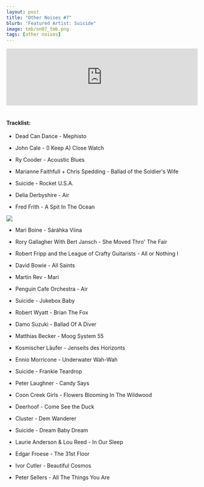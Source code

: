```yaml
---
layout: post
title: "Other Noises #7"
blurb: "Featured Artist: Suicide"
image: tmb/on07_tmb.png
tags: [other noises]
---
```



<iframe scrolling="no" id="hearthis_at_track_3028564" width="100%" height="150" src="https://hearthis.at/embed/3028564/transparent_black/?hcolor=&color=&style=2&block_size=2&block_space=1&background=1&waveform=0&cover=0&autoplay=0&css=" frameborder="0" allowtransparency allow="autoplay"><p>Listen to <a href="https://hearthis.at/zerocc/other-noises-7-141117/" target="_blank">Other Noises #7 (14/11/17)</a> <span>by</span><a href="https://hearthis.at/zerocc/" target="_blank" >Zero</a> <span>on</span> <a href="https://hearthis.at/" target="_blank">hearthis.at</a></p></iframe>
&nbsp;

#### Tracklist:

- Dead Can Dance - Mephisto

- John Cale - (I Keep A) Close Watch
- Ry Cooder - Acoustic Blues
- Marianne Faithfull + Chris Spedding - Ballad of the Soldier's Wife

- Suicide - Rocket U.S.A.
- Delia Derbyshire - Air
- Fred Frith - A Spit In The Ocean

![](https://lh3.googleusercontent.com/JUCJfcLu20Vk-N62O2Hnc2d7c0YszfHmpgLmNXbHAe0qQUsC4qjW5gtwlA8ERllVi08JsNCKpvQSC4j-1SddnmF2OYWpROCF4RAYV5nCk4PcI7LY7wYYmQW_Uw01inf3lZH6fl0TBokUP1Zey-PnW_H0vNV1pIJSK1xoOc0BJWg2zCvEjcjd5hjO8ZZP2KJJCrGIPXX-MtA9bRqZxHvQQt9inIIxf56rfep0uODZ8-Q6QbVVZl7hyLAoQMv60qM6BMSnL_fdAgMvq2ZDsk1vH2t4Ab48ktP4aeIof5VMlN2gqchjk8FQBwLJs4SOZlcZOhl3c-G44BF3-Y_qbXqRfvpZQ2P1SQ4ITj91dO2r8-mjnfqUZVzUT2Ya8x98JusDDqr2W8NyVge5RhddEXMNegQA-6pU80Ro2coU61zrkybMGrmRcxo8w2iUhw0Ahy_graVVsqkDRP-Lch4iTh0_pEbK_2dEr-28xR_HtX1-PBIMF85m4A4H45rExnndkOm9Vam6QwpbPU8NYV3Bo01YFr8f7d8cRFwNvXJwsyvf7yyVlPh5BL2CuvlbC6ZmpCLmcqJiosDeTXT3OJFgGUgucsuNUluAEC5BRASqTtP31L7B6uBSwX_yE257lCcubLCXno-SB-NhgwfqxgqOtwgpHw1i=s600-no)

- Mari Boine - Sáráhka Viina
- Rory Gallagher With Bert Jansch - She Moved Thro' The Fair
- Robert Fripp and the League of Crafty Guitarists - All or Nothing I

- David Bowie - All Saints
- Martin Rev - Mari
- Penguin Cafe Orchestra - Air

- Suicide - Jukebox Baby
- Robert Wyatt - Brian The Fox
- Damo Suzuki - Ballad Of A Diver

- Matthias Becker - Moog System 55
- Kosmischer Läufer - Jenseits des Horizonts
- Ennio Morricone - Underwater Wah-Wah
- Suicide - Frankie Teardrop

- Peter Laughner - Candy Says
- Coon Creek Girls - Flowers Blooming In The Wildwood
- Deerhoof - Come See the Duck

- Cluster - Dem Wanderer
- Suicide - Dream Baby Dream
- Laurie Anderson & Lou Reed - In Our Sleep
- Edgar Froese - The 31st Floor
- Ivor Cutler - Beautiful Cosmos

- Peter Sellers - All The Things You Are
